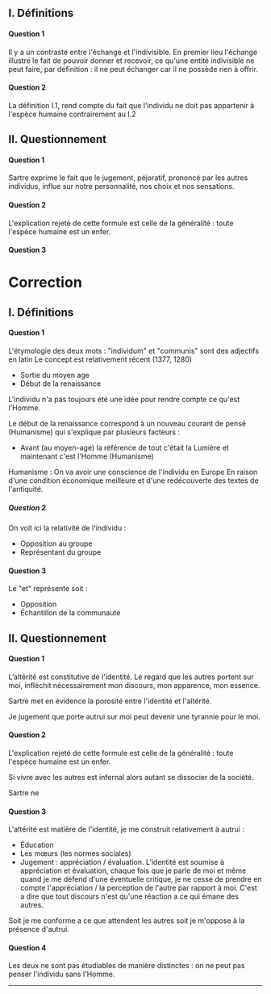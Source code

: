 ## I. Définitions
#### Question 1
Il y a un contraste entre l'échange et l'indivisible. En premier lieu l'échange illustre le fait de pouvoir donner et recevoir, ce qu'une entité indivisible ne peut faire, par définition : il ne peut échanger car il ne possède rien à offrir. 

#### Question 2
La définition $\text{I}.1$, rend compte du fait que l’individu ne doit pas appartenir à l'espèce humaine contrairement au $\text{I}.2$

## II. Questionnement
#### Question 1
Sartre exprime le fait que le jugement, péjoratif, prononcé par les autres individus, influe sur notre personnalité, nos choix et nos sensations. 

#### Question 2
L'explication rejeté de cette formule est celle de la généralité : toute l'espèce humaine est un enfer. 

#### Question 3


# Correction
## I. Définitions
#### Question 1
L'étymologie des deux mots : "individum" et "communis" sont des adjectifs en latin
Le concept est relativement récent (1377, 1280)
- Sortie du moyen age
- Début de la renaissance

L'individu n'a pas toujours été une idée pour rendre compte ce qu'est l'Homme. 

Le début de la renaissance correspond à un nouveau courant de pensé (Humanisme) qui s'explique par plusieurs facteurs : 
- Avant (au moyen-age) la référence de tout c'était la Lumière et maintenant c'est l'Homme (Humanisme)

Humanisme : On va avoir une conscience de l'individu en Europe
En raison d'une condition économique meilleure et d'une redécouverte des textes de l'antiquité. 

##### Question 2
On voit ici la relativité de l'individu : 
- Opposition au groupe
- Représentant du groupe

#### Question 3
Le "et" représente soit : 
- Opposition
- Échantillon de la communauté

## II. Questionnement
#### Question 1
L’altérité est constitutive de l'identité.
Le regard que les autres portent sur moi, infléchit nécessairement mon discours, mon apparence, mon essence. 

Sartre met en évidence la porosité entre l'identité et l'altérité. 

Je jugement que porte autrui sur moi peut devenir une tyrannie pour le moi.

#### Question 2
L'explication rejeté de cette formule est celle de la généralité : toute l'espèce humaine est un enfer. 

Si vivre avec les autres est infernal alors autant se dissocier de la société. 

Sartre ne 

#### Question 3
L'altérité est matière de l'identité, je me construit relativement à autrui : 
- Éducation
- Les mœurs (les normes sociales)
- Jugement : appréciation / évaluation. L’identité est soumise à appréciation et évaluation, chaque fois que je parle de moi et même quand je me défend d'une éventuelle critique, je ne cesse de prendre en compte l'appréciation / la perception de l'autre par rapport à moi. 
  C'est a dire que tout discours n'est qu'une réaction a ce qui émane des autres. 

Soit je me conforme a ce que attendent les autres soit je m'oppose à la présence d'autrui. 

#### Question 4
Les deux ne sont pas étudiables de manière distinctes : on ne peut pas penser l'individu sans l'Homme. 

___
